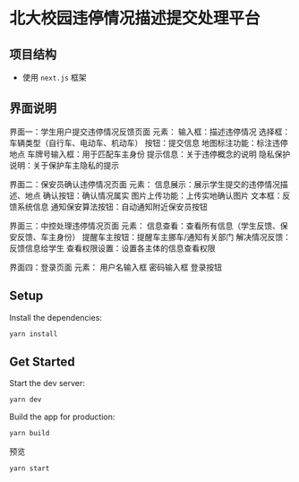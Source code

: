 # 北大校园违停情况描述提交处理平台

## 项目结构

- 使用 `next.js` 框架

## 界面说明

界面一：学生用户提交违停情况反馈页面
元素：
输入框：描述违停情况
选择框：车辆类型（自行车、电动车、机动车）
按钮：提交信息
地图标注功能：标注违停地点
车牌号输入框：用于匹配车主身份
提示信息：关于违停概念的说明
隐私保护说明：关于保护车主隐私的提示

界面二：保安员确认违停情况页面
元素：
信息展示：展示学生提交的违停情况描述、地点
确认按钮：确认情况属实
图片上传功能：上传实地确认图片
文本框：反馈系统信息
通知保安算法按钮：自动通知附近保安员按钮

界面三：中控处理违停情况页面
元素：
信息查看：查看所有信息（学生反馈、保安反馈、车主身份）
提醒车主按钮：提醒车主挪车/通知有关部门
解决情况反馈：反馈信息给学生
查看权限设置：设置各主体的信息查看权限

界面四：登录页面
元素：
用户名输入框
密码输入框
登录按钮

## Setup

Install the dependencies:

```bash
yarn install
```

## Get Started

Start the dev server:

```bash
yarn dev
```

Build the app for production:

```bash
yarn build
```

预览

```bash
yarn start
```

